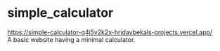 # simple_calculator
https://simple-calculator-g4j5v2k2x-hridaybekals-projects.vercel.app/
<br>
A basic website having a minimal calculator.
